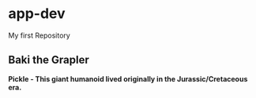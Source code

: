 # app-dev
My first Repository

## Baki the Grapler
**Pickle - This giant humanoid lived originally in the Jurassic/Cretaceous era.**
